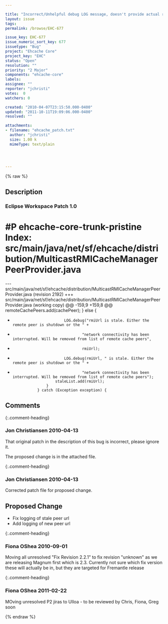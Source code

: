 ```yaml
---

title: "Incorrect/Unhelpful debug LOG message, doesn't provide actual rmiUrl in MulticastRMICacheManagerPeerProvider"
layout: issue
tags: 
permalink: /browse/EHC-677

issue_key: EHC-677
issue_numeric_sort_key: 677
issuetype: "Bug"
project: "Ehcache Core"
project_key: "EHC"
status: "Open"
resolution: ""
priority: "2 Major"
components: "ehcache-core"
labels: 
assignee: ""
reporter: "jchristi"
votes:  0
watchers: 0

created: "2010-04-07T23:15:50.000-0400"
updated: "2011-10-11T19:09:06.000-0400"
resolved: ""

attachments:
- filename: "ehcache_patch.txt"
  author: "jchristi"
  size: 1.00 k
  mimeType: text/plain




---
```


{% raw %}

## Description

<div markdown="1" class="description">

### Eclipse Workspace Patch 1.0
#P ehcache-core-trunk-pristine
Index: src/main/java/net/sf/ehcache/distribution/MulticastRMICacheManagerPeerProvider.java
===================================================================
--- src/main/java/net/sf/ehcache/distribution/MulticastRMICacheManagerPeerProvider.java	(revision 2192)
+++ src/main/java/net/sf/ehcache/distribution/MulticastRMICacheManagerPeerProvider.java	(working copy)
@@ -159,9 +159,8 @@
                         remoteCachePeers.add(cachePeer);
                     } else {
 
-                            LOG.debug("rmiUrl is stale. Either the remote peer is shutdown or the " +
-                                    "network connectivity has been interrupted. Will be removed from list of remote cache peers",
-                                    rmiUrl);
+                            LOG.debug(rmiUrl, " is stale. Either the remote peer is shutdown or the " +
+                                    "network connectivity has been interrupted. Will be removed from list of remote cache peers");
                         staleList.add(rmiUrl);
                     }
                 } catch (Exception exception) {


</div>

## Comments


{:.comment-heading}
### **Jon Christiansen** <span class="date">2010-04-13</span>

<div markdown="1" class="comment">

That original patch in the description of this bug is incorrect, please ignore it.

The proposed change is in the attached file.

</div>


{:.comment-heading}
### **Jon Christiansen** <span class="date">2010-04-13</span>

<div markdown="1" class="comment">

Corrected patch file for proposed change.

Proposed Change
------------------------
- Fix logging of stale peer url
- Add logging of new peer url

</div>


{:.comment-heading}
### **Fiona OShea** <span class="date">2010-09-01</span>

<div markdown="1" class="comment">

Moving all unresolved "Fix Revision 2.2.1" to fix revision "unknown" as we are releasing Magnum first which is 2.3. Currently not sure which fix version these will actually be in, but they are targeted for Fremantle release

</div>


{:.comment-heading}
### **Fiona OShea** <span class="date">2011-02-22</span>

<div markdown="1" class="comment">

MOving unresolved P2 jiras to Ulloa - to be reviewed by Chris, Fiona, Greg soon

</div>



{% endraw %}
